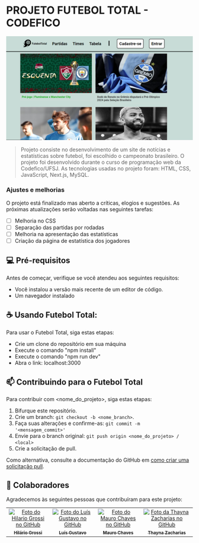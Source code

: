 # PROJETO FUTEBOL TOTAL - CODEFICO

<img src="tela-inicial.PNG" alt="Exemplo imagem">

> Projeto consiste no desenvolvimento de um site de notícias e estatísticas sobre futebol, foi escolhido o campeonato brasileiro. O projeto foi desenvolvido durante o curso de programação web da Codefico/UFSJ. As tecnologias usadas no projeto foram: HTML, CSS, JavaScript, Next.js, MySQL.

### Ajustes e melhorias

O projeto está finalizado mas aberto a críticas, elogios e sugestões. As próximas atualizações serão voltadas nas seguintes tarefas:

- [ ] Melhoria no CSS
- [ ] Separação das partidas por rodadas
- [ ] Melhoria na apresentação das estatísticas
- [ ] Criação da página de estatística dos jogadores

## 💻 Pré-requisitos

Antes de começar, verifique se você atendeu aos seguintes requisitos:

- Você instalou a versão mais recente de um editor de código.
- Um navegador instalado

## ☕ Usando Futebol Total:

Para usar o Futebol Total, siga estas etapas:

- Crie um clone do repositório em sua máquina
- Execute o comando "npm install"
- Execute o comando "npm run dev"
- Abra o link: localhost:3000

## 📫 Contribuindo para o Futebol Total

Para contribuir com <nome_do_projeto>, siga estas etapas:

1. Bifurque este repositório.
2. Crie um branch: `git checkout -b <nome_branch>`.
3. Faça suas alterações e confirme-as: `git commit -m '<mensagem_commit>'`
4. Envie para o branch original: `git push origin <nome_do_projeto> / <local>`
5. Crie a solicitação de pull.

Como alternativa, consulte a documentação do GitHub em [como criar uma solicitação pull](https://help.github.com/en/github/collaborating-with-issues-and-pull-requests/creating-a-pull-request).

## 🤝 Colaboradores

Agradecemos às seguintes pessoas que contribuíram para este projeto:

<table>
  <tr>
    <td align="center">
      <a href="#" title="defina o titulo do link">
        <img src="https://avatars.githubusercontent.com/u/103451021?v=4" width="100px;" alt="Foto do Hilario Grossi no GitHub"/><br>
        <sub>
          <b>Hilário Grossi</b>
        </sub>
      </a>
    </td>
    <td align="center">
      <a href="#" title="defina o titulo do link">
        <img src="https://avatars.githubusercontent.com/u/145384000?v=4" width="100px;" alt="Foto do Luís Gustavo no GitHub"/><br>
        <sub>
          <b>Luís Gustavo</b>
        </sub>
      </a>
    </td>
    <td align="center">
      <a href="#" title="defina o titulo do link">
        <img src="https://avatars.githubusercontent.com/u/138091054?v=4" width="100px;" alt="Foto do Mauro Chaves no GitHub"/><br>
        <sub>
          <b>Mauro Chaves</b>
        </sub>
      </a>
    </td>
    <td align="center">
      <a href="#" title="defina o titulo do link">
        <img src="https://avatars.githubusercontent.com/u/145383848?v=4" width="100px;" alt="Foto da Thayna Zacharias no GitHub"/><br>
        <sub>
          <b>Thayna Zacharias</b>
        </sub>
      </a>
    </td>
  </tr>
</table>
